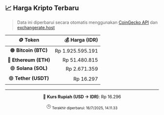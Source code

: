 

<!-- HARGA_KRIPTO -->
## 📈 Harga Kripto Terbaru

> Data ini diperbarui secara otomatis menggunakan [CoinGecko API](https://www.coingecko.com/) dan [exchangerate.host](https://exchangerate.host/)

<div align="center">

| 🪙 Token | 💰 Harga (IDR) |
|:------:|---------------:|
| 🟠 **Bitcoin (BTC)**   | Rp 1.925.595.191 |
| 🔵 **Ethereum (ETH)**  | Rp 51.480.815 |
| 🟣 **Solana (SOL)**    | Rp 2.671.359 |
| 🟢 **Tether (USDT)**   | Rp 16.297 |

---

💱 **Kurs Rupiah (USD → IDR)**: Rp 16.296

🕒 <sub>Terakhir diperbarui: 16/7/2025, 14.11.33</sub>

</div>
<!-- /HARGA_KRIPTO -->